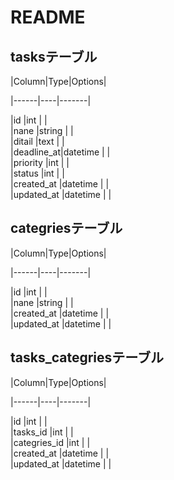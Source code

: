 # README

## tasksテーブル

|Column|Type|Options|

|------|----|-------|

|id         |int        |           |  
|nane       |string     |           |  
|ditail     |text       |           |  
|deadline_at|datetime   |           |  
|priority   |int        |           |  
|status     |int        |           |  
|created_at |datetime   |           |  
|updated_at |datetime   |           |  


## categriesテーブル

|Column|Type|Options|

|------|----|-------|

|id         |int        |           |  
|nane       |string     |           |  
|created_at |datetime   |           |  
|updated_at |datetime   |           |  

## tasks_categriesテーブル

|Column|Type|Options|

|------|----|-------|

|id             |int        |           |  
|tasks_id       |int        |           |  
|categries_id   |int        |           |  
|created_at     |datetime   |           |  
|updated_at     |datetime   |           |  


